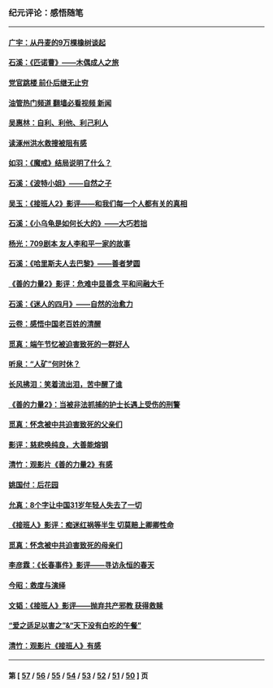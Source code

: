 ### 纪元评论：感悟随笔
---
#### [广宇：从丹麦的9万棵橡树谈起](../../pages/nsc1035/n14061428.md?08310330) 
#### [石溪：《匹诺曹》——木偶成人之旅](../../pages/nsc1035/n14061424.md?08310330) 
#### [党官跳楼 前仆后继无止穷](../../pages/nsc1035/n14058175.md?08310330) 
#### [油管热门频道 翻墙必看视频 新闻](ok?08310330)
#### [吴惠林：自利、利他、利己利人](../../pages/nsc1035/n14052459.md?08310330) 
#### [读涿州洪水救搜被阻有感](../../pages/nsc1035/n14049641.md?08310330) 
#### [如羽：《魔戒》结局说明了什么？](../../pages/nsc1035/n14048860.md?08310330) 
#### [石溪：《波特小姐》——自然之子](../../pages/nsc1035/n14048291.md?08310330) 
#### [吴玉：《接班人2》影评——和我们每一个人都有关的真相](../../pages/nsc1035/n14041114.md?08310330) 
#### [石溪：《小乌龟是如何长大的》——大巧若拙](../../pages/nsc1035/n14037479.md?08310330) 
#### [杨光：709剧本 友人李和平一家的故事](../../pages/nsc1035/n14032047.md?08310330) 
#### [石溪：《哈里斯夫人去巴黎》——善者梦圆](../../pages/nsc1035/n14031778.md?08310330) 
#### [《善的力量2》影评：危难中显善念 平和间融大千](../../pages/nsc1035/n14028390.md?08310330) 
#### [石溪：《迷人的四月》——自然的治愈力](../../pages/nsc1035/n14027049.md?08310330) 
#### [云卷：感悟中国老百姓的清醒](../../pages/nsc1035/n14025152.md?08310330) 
#### [觅真：端午节忆被迫害致死的一群好人](../../pages/nsc1035/n14020985.md?08310330) 
#### [听泉：“人矿”何时休？](../../pages/nsc1035/n14016609.md?08310330) 
#### [长风拂泪：笑着流出泪，苦中醒了谁](../../pages/nsc1035/n14016469.md?08310330) 
#### [《善的力量2》：当被非法抓捕的护士长遇上受伤的刑警](../../pages/nsc1035/n14015561.md?08310330) 
#### [觅真：怀念被中共迫害致死的父亲们](../../pages/nsc1035/n14014258.md?08310330) 
#### [影评：慈悲唤纯良，大善能熔钢](../../pages/nsc1035/n14010867.md?08310330) 
#### [清竹：观影片《善的力量2》有感](../../pages/nsc1035/n14010015.md?08310330) 
#### [姚国付：后花园](../../pages/nsc1035/n14005301.md?08310330) 
#### [允真：8个字让中国31岁年轻人失去了一切](../../pages/nsc1035/n13999093.md?08310330) 
#### [《接班人》影评：痴迷红祸等半生 切莫赔上卿卿性命](../../pages/nsc1035/n13998676.md?08310330) 
#### [觅真：怀念被中共迫害致死的母亲们](../../pages/nsc1035/n13997271.md?08310330) 
#### [李彦霖：《长春事件》影评——寻访永恒的春天](../../pages/nsc1035/n13995112.md?08310330) 
#### [今昭：救度与演绎](../../pages/nsc1035/n13992670.md?08310330) 
#### [文韬：《接班人》影评——抛弃共产邪教 获得救赎](../../pages/nsc1035/n13990160.md?08310330) 
#### [“爱之适足以害之”&“天下没有白吃的午餐”](../../pages/nsc1035/n13988391.md?08310330) 
#### [清竹：观影片《接班人》有感](../../pages/nsc1035/n13983561.md?08310330) 

---
#### 第 [ [57](./57.md?08310330) / [56](./56.md?08310330) / [55](./55.md?08310330) / [54](./54.md?08310330) / [53](./53.md?08310330) / [52](./52.md?08310330) / [51](./51.md?08310330) / [50](./50.md?08310330) ] 页
